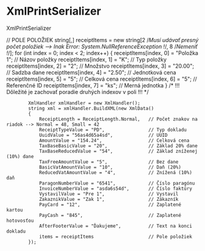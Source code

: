 # XmlPrintSerializer
XmlPrintSerializer


// POLE POLOŽIEK
            string[,] receiptItems = new string[2 /*Musí udávať presný počet položiek --> Inak Error: System.NullReferenceException !*/, 8 /*Nemeniť !*/];
            for (int index = 0; index < 2; index++) {
                receiptItems[index, 0] = "Položka 1";   // Názov položky
                receiptItems[index, 1] = "K";           // Typ položky
                receiptItems[index, 2] = "2";           // Množstvo
                receiptItems[index, 3] = "20.00";       // Sadzba dane
                receiptItems[index, 4] = "2.50";        // Jednotková cena
                receiptItems[index, 5] = "5";           // Celková cena
                receiptItems[index, 6] = "5";           // Referenčné ID
                receiptItems[index, 7] = "ks";          // Merná jednotka
            }                                           /* !!! Dôležité je zachovať poradie druhých indexov v poli !!! */

            XmlHandler xmlHandler = new XmlHandler();
            string xml = xmlHandler.BuildXML(new XmlData()
            {
                ReceiptLength = ReceiptLength.Normal,   // Počet znakov na riadok --> Normal = 48, Small = 42
                ReceiptTypeValue = "PD",                // Typ dokladu
                UuidValue = "56as4d65a4sd",             // UUID
                AmountValue = "154.24",                 // Celková cena
                TaxBaseBasicValue = "20",               // Základ 20% dane
                TaxBaseReducedValue = "54",             // Základ zníženej (10%) dane
                TaxFreeAmountValue = "5",               // Bez dane
                BasicVatAmountValue = "10",             // Daň (20%)
                ReducedVatAmountValue = "4",            // Znížená (10%) daň
                ParagonNumberValue = "6541",            // Číslo paragónu
                InvoiceNumberValue = "asda6s54d",       // Číslo faktúry
                VystavilValue = "Pre 1",                // Vystavil
                ZakaznikValue = "Zak 1",                // Zákazník
                PayCard = "12",                         // Zaplatené kartou
                PayCash = "845",                        // Zaplatené hotovosťou
                AfterFooterValue = "Ďakujeme",          // Text na konci dokladu
                items = receiptItems                    // Pole položiek
            });
